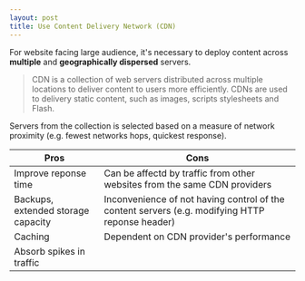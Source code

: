 ```yaml
---
layout: post
title: Use Content Delivery Network (CDN)
---
```


For website facing large audience, it's necessary to deploy content across **multiple** and **geographically dispersed** servers.

> CDN is a collection of web servers distributed across multiple locations to deliver content to users more efficiently. CDNs are used to delivery static content, such as images, scripts stylesheets and Flash.

Servers from the collection is selected based on a measure of network proximity (e.g. fewest networks hops, quickest response).

| Pros                               | Cons                                 | 
| ---------------------------------- | ------------------------------------ |  
| Improve reponse time               | Can be affectd by traffic from other websites from the same CDN providers | 
| Backups, extended storage capacity | Inconvenience of not having control of the content servers (e.g. modifying HTTP reponse header)|  
| Caching                            | Dependent on CDN provider's performance    | 
| Absorb spikes in traffic           |